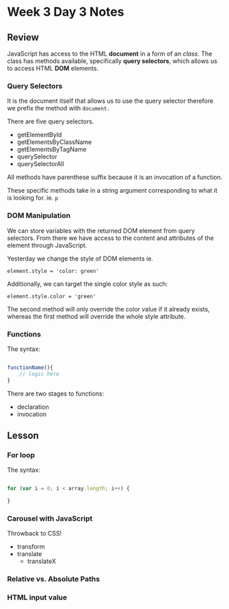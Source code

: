 # Week 3 Day 3 Notes

## Review

JavaScript has access to the HTML **document** in a form of an *class*.
The class has methods available, specifically **query selectors**, which allows us to access HTML **DOM** elements. 

### Query Selectors

It is the document itself that allows us to use the query selector therefore we prefix the method with `document.`

There are five query selectors.

- getElementById
- getElementsByClassName
- getElementsByTagName
- querySelector
- querySelectorAll

All methods have parenthese suffix because it is an invocation of a function.

These specific methods take in a string argument corresponding to what it is looking for. ie. `p`

### DOM Manipulation

We can store variables with the returned DOM element from query selectors.
From there we have access to the content and attributes of the element through JavaScript. 

Yesterday we change the style of DOM elements ie.

`element.style = 'color: green'`

Additionally, we can target the single color style as such:

`element.style.color = 'green'`

The second method will only override the color value if it already exists, whereas the first method will override the whole style attribute.

### Functions

The syntax:

```js

functionName(){
    // logic here
}

```

There are two stages to functions:
- declaration
- invocation

## Lesson

### For loop

The syntax:

```js

for (var i = 0; i < array.length; i++) {

}

```

### Carousel with JavaScript

Throwback to CSS!
- transform
- translate
  - translateX

### Relative vs. Absolute Paths

### HTML input value



